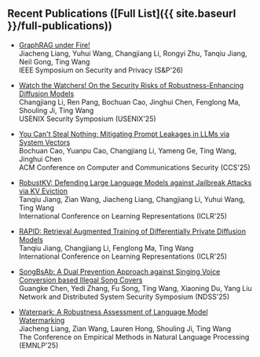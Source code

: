 <!-- <h2 id="publications" style="margin: 2px 0px -15px;">Recent Publications ([Full List](site._includes.full-publications.md))</h2> -->

## Recent Publications ([Full List]({{ site.baseurl }}/full-publications))

<!-- 
<div class="publications">
<ol class="bibliography">

{% for link in site.data.publications.main %}

<li>
<div class="pub-row">
  <div class="col-sm-3 abbr" style="position: relative;padding-right: 15px;padding-left: 15px;">
    {% if link.image %}
    <img src="{{ link.image }}" class="teaser img-fluid z-depth-1" style="width=100;height=40%">
    {% endif %}
    {% if link.conference_short %}
    <abbr class="badge">{{ link.conference_short }}</abbr>
    {% endif %}
  </div>
  <div class="col-sm-9" style="position: relative;padding-right: 15px;padding-left: 20px;">
      <div class="title"><a href="{{ link.pdf }}">{{ link.title }}</a></div>
      <div class="author">{{ link.authors }}</div>
      <div class="periodical">{{ link.conference }}
      </div>
    <div class="links">
      {% if link.pdf %}
      <a href="{{ link.pdf }}" class="btn btn-sm z-depth-0" role="button" target="_blank" style="font-size:12px;">PDF</a>
      {% endif %}
      {% if link.code %}
      <a href="{{ link.code }}" class="btn btn-sm z-depth-0" role="button" target="_blank" style="font-size:12px;">Code</a>
      {% endif %}
      {% if link.page %}
      <a href="{{ link.page }}" class="btn btn-sm z-depth-0" role="button" target="_blank" style="font-size:12px;">Project Page</a>
      {% endif %}
      {% if link.bibtex %}
      <a href="{{ link.bibtex }}" class="btn btn-sm z-depth-0" role="button" target="_blank" style="font-size:12px;">BibTex</a>
      {% endif %}
      {% if link.notes %}
      <strong> <i style="color:#FF0000">{{ link.notes }}</i></strong>
      {% endif %}
      {% if link.others %}
      {{ link.others }}
      {% endif %}
    </div>
  </div>
</div>
</li>

<br>

{% endfor %}

</ol>
</div> -->


* [GraphRAG under Fire!](https://arxiv.org/pdf/2501.14050) <br>
Jiacheng Liang, Yuhui Wang, Changjiang Li, Rongyi Zhu, Tanqiu Jiang, Neil Gong, Ting Wang <br>
IEEE Symposium on Security and Privacy (S&P'26)

* [Watch the Watchers! On the Security Risks of Robustness-Enhancing Diffusion Models](https://arxiv.org/pdf/2406.09669) <br>
Changjiang Li, Ren Pang, Bochuan Cao, Jinghui Chen, Fenglong Ma, Shouling Ji, Ting Wang <br>
USENIX Security Symposium (USENIX'25)

* [You Can't Steal Nothing: Mitigating Prompt Leakages in LLMs via System Vectors]() <br>
Bochuan Cao, Yuanpu Cao, Changjiang Li, Yameng Ge, Ting Wang, Jinghui Chen <br>
ACM Conference on Computer and Communications Security (CCS'25)

* [RobustKV: Defending Large Language Models against Jailbreak Attacks via KV Eviction](https://openreview.net/pdf?id=L5godAOC2z) <br>
Tanqiu Jiang, Zian Wang, Jiacheng Liang, Changjiang Li, Yuhui Wang, Ting Wang <br>
International Conference on Learning Representations (ICLR'25)

* [RAPID: Retrieval Augmented Training of Differentially Private Diffusion Models](https://openreview.net/pdf?id=txZVQRc2ab) <br>
Tanqiu Jiang, Changjiang Li, Fenglong Ma, Ting Wang <br>
International Conference on Learning Representations (ICLR'25)

* [SongBsAb: A Dual Prevention Approach against Singing Voice Conversion based Illegal Song Covers](https://arxiv.org/pdf/2401.17133) <br>
Guangke Chen, Yedi Zhang, Fu Song, Ting Wang, Xiaoning Du, Yang Liu <br>
Network and Distributed System Security Symposium (NDSS'25)

* [Waterpark: A Robustness Assessment of Language Model Watermarking](https://arxiv.org/pdf/2411.13425) <br>
Jiacheng Liang, Zian Wang, Lauren Hong, Shouling Ji, Ting Wang <br>
The Conference on Empirical Methods in Natural Language Processing (EMNLP'25)

